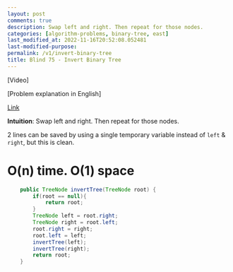 ```yaml
---
layout: post
comments: true
description: Swap left and right. Then repeat for those nodes.
categories: [algorithm-problems, binary-tree, east]
last_modified_at: 2022-11-16T20:52:08.052481
last-modified-purpose:
permalink: /v1/invert-binary-tree
title: Blind 75 - Invert Binary Tree
---
```


[Video]

[Problem explanation in English]

[Link](https://leetcode.com/problems/invert-binary-tree/)

**Intuition**: Swap left and right. Then repeat for those nodes.

2 lines can be saved by using a single temporary variable instead of `left` & `right`, but this is clean.

# O(n) time. O(1) space

```java
    public TreeNode invertTree(TreeNode root) {
        if(root == null){
            return root;
        }
        TreeNode left = root.right;
        TreeNode right = root.left;
        root.right = right;
        root.left = left;
        invertTree(left);
        invertTree(right);
        return root;
    }
```
